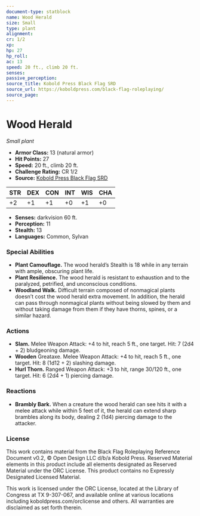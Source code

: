 ```yaml
---
document-type: statblock
name: Wood Herald
size: Small
type: plant
alignment: 
cr: 1/2
xp: 
hp: 27
hp_roll: 
ac: 13
speed: 20 ft., climb 20 ft.
senses: 
passive_perception: 
source_title: Kobold Press Black Flag SRD
source_url: https://koboldpress.com/black-flag-roleplaying/
source_page: 
---
```


# Wood Herald

*Small plant*

- **Armor Class:** 13 (natural armor)
- **Hit Points:** 27
- **Speed:** 20 ft., climb 20 ft.
- **Challenge Rating:** CR 1/2
- **Source:** [Kobold Press Black Flag SRD](https://koboldpress.com/black-flag-roleplaying/)

| STR | DEX | CON | INT | WIS | CHA |
| --- | --- | --- | --- | --- | --- |
| +2 | +1 | +1 | +0 | +1 | +0 |

- **Senses:** darkvision 60 ft.
- **Perception:** 11
- **Stealth:** 13
- **Languages:** Common, Sylvan

### Special Abilities

- **Plant Camouflage.** The wood herald’s Stealth is 18 while in any terrain with ample, obscuring plant life.
- **Plant Resilience.** The wood herald is resistant to exhaustion and to the paralyzed, petrified, and unconscious conditions.
- **Woodland Walk.** Difficult terrain composed of nonmagical plants doesn’t cost the wood herald extra movement. In addition, the herald can pass through nonmagical plants without being slowed by them and without taking damage from them if they have thorns, spines, or a similar hazard.

### Actions

- **Slam.** Melee Weapon Attack: +4 to hit, reach 5 ft., one target. Hit: 7 (2d4 + 2) bludgeoning damage.
- **Wooden** Greataxe. Melee Weapon Attack: +4 to hit, reach 5 ft., one target. Hit: 8 (1d12 + 2) slashing damage.
- **Hurl Thorn.** Ranged Weapon Attack: +3 to hit, range 30/120 ft., one target. Hit: 6 (2d4 + 1) piercing damage.

### Reactions

- **Brambly Bark.** When a creature the wood herald can see hits it with a melee attack while within 5 feet of it, the herald can extend sharp brambles along its body, dealing 2 (1d4) piercing damage to the attacker.

### License

This work contains material from the Black Flag Roleplaying Reference Document v0.2, © Open Design LLC d/b/a Kobold Press. Reserved Material elements in this product include all elements designated as Reserved Material under the ORC License. This product contains no Expressly Designated Licensed Material.

This work is licensed under the ORC License, located at the Library of Congress at TX 9-307-067, and available online at various locations including koboldpress.com/orclicense and others. All warranties are disclaimed as set forth therein.
